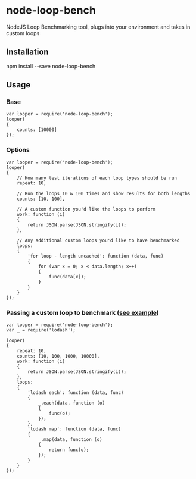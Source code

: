 node-loop-bench
===============
NodeJS Loop Benchmarking tool, plugs into your environment and takes in custom loops

Installation
------------
npm install --save node-loop-bench

Usage
-----
### Base
```
var looper = require('node-loop-bench');
looper(
{
    counts: [10000]
});
```

### Options
```
var looper = require('node-loop-bench');
looper(
{
	// How many test iterations of each loop types should be run
    repeat: 10,

    // Run the loops 10 & 100 times and show results for both lengths
    counts: [10, 100],

    // A custom function you'd like the loops to perform
    work: function (i)
    {
        return JSON.parse(JSON.stringify(i));
    },
    
    // Any additional custom loops you'd like to have benchmarked
    loops:
    {
        'for loop - length uncached': function (data, func)
        {
            for (var x = 0; x < data.length; x++)
            {
                func(data[x]);
            }
        }
    }
});
```

### Passing a custom loop to benchmark ([see example](https://github.com/glesage/node-loop-bench/blob/master/example/example.js))
```
var looper = require('node-loop-bench');
var _ = require('lodash');

looper(
{
    repeat: 10,
    counts: [10, 100, 1000, 10000],
    work: function (i)
    {
        return JSON.parse(JSON.stringify(i));
    },
    loops:
    {
        'lodash each': function (data, func)
        {
            _.each(data, function (o)
            {
                func(o);
            });
        },
        'lodash map': function (data, func)
        {
            _.map(data, function (o)
            {
                return func(o);
            });
        }
    }
});
```
